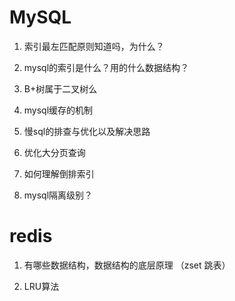 # MySQL

1. 索引最左匹配原则知道吗，为什么？
   
1. mysql的索引是什么？用的什么数据结构？

2. B+树属于二叉树么

3. mysql缓存的机制

4. 慢sql的排查与优化以及解决思路

5. 优化大分页查询

6. 如何理解倒排索引

7. mysql隔离级别？


# redis

1. 有哪些数据结构，数据结构的底层原理 （zset 跳表）

2. LRU算法

